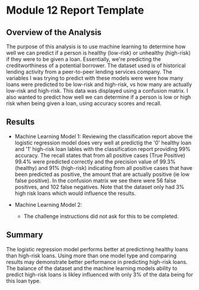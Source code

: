 # Module 12 Report Template

## Overview of the Analysis

The purpose of this analysis is to use machine learning to determine how well we can predict if a person is healthy (low-risk) or unhealthy (high-risk) if they were to be given a loan. Essentially, we're predicting the creditworthiness of a potential borrower. The dataset used is of historical lending activity from a peer-to-peer lending services company. The variables I was trying to predict with these models were were how many loans were predicted to be low-risk and high-risk, vs how many are actually low-risk and high-risk. This data was displayed using a confusion matrix. I also wanted to predict how well we can determine if a person is low or high risk when being given a loan, using accuracy scores and recall.

## Results

* Machine Learning Model 1:
Reviewing the classification report above the logistic regression model does very well at predictig the '0' healthy loan and '1' high-risk loan lables with the classification report providing 99% accuracy. The recall states that from all positive cases (True Positive) 99.4%  were predicted correctly and the precision value of 99.3% (healthy) and 91% (high-risk) indicating from all positive cases that have been predicted as positive, the amount that are actually positive (ie low false positive).  In the confusion matrix we see there were 56 false positives, and 102 false negatives. Note that the dataset only had 3% high risk loans which would influence the results. 



* Machine Learning Model 2:
  * The challenge instructions did not ask for this to be completed. 

## Summary

The logistic regression model performs better at predictinng healthy loans than high-risk loans. Using more than one model type and comparing results may demonstrate better performance in predicting high-risk loans. The balance of the dataset and the machine learning models ability to predict high-risk loans is likley influenced with only 3% of the data being for this loan type. 
